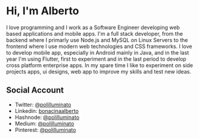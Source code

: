 # Hi, I'm Alberto
I love programming and I work as a Software Engineer developing web based applications and mobile apps. 
I'm a full stack developer, from the backend where I primarly use Node.js and MySQL on Linux Servers to the frontend where I use modern web technologies and CSS frameworks.
I love to develop mobile app, especially in Android mainly in Java, and in the last year I'm using Flutter, first to experiment and in the last period to develop cross platform enterprise apps.
In my spare time I like to experiment on side projects apps, ui designs, web app to improve my skills and test new ideas.

## Social Account

- Twitter: [@polilluminato](https://twitter.com/polilluminato)
- Linkedin: [bonacinaalberto](https://www.linkedin.com/in/bonacinaalberto/)
- Hashnode: [@polilluminato](https://polilluminato.hashnode.dev/)
- Medium: [@polilluminato](https://medium.com/@polilluminato)
- Pinterest: [@polilluminato](https://www.pinterest.it/polilluminato/)

<!--
**polilluminato/polilluminato** is a ✨ _special_ ✨ repository because its `README.md` (this file) appears on your GitHub profile.

Here are some ideas to get you started:

- 🔭 I’m currently working on ...
- 🌱 I’m currently learning ...
- 👯 I’m looking to collaborate on ...
- 🤔 I’m looking for help with ...
- 💬 Ask me about ...
- 📫 How to reach me: ...
- 😄 Pronouns: ...
- ⚡ Fun fact: ...
-->

